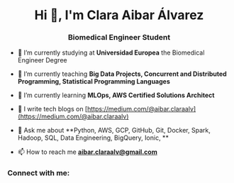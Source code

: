 <h1 align="center">Hi 👋, I'm Clara Aibar Álvarez</h1>
<h3 align="center">Biomedical Engineer Student</h3>

- 🔭 I’m currently studying at **Universidad Europea** the Biomedical Engineer Degree
- 🔭 I’m currently teaching **Big Data Projects, Concurrent and Distributed Programming, Statistical Programming Languages**
- 🌱 I’m currently learning **MLOps, AWS Certified Solutions Architect**
- 📝 I write tech blogs on [https://medium.com/@aibar.claraalv](https://medium.com/@aibar.claraalv)

- 💬 Ask me about **Python, AWS, GCP, GitHub, Git, Docker, Spark, Hadoop, SQL, Data Engineering, BigQuery, Ionic, **

- 📫 How to reach me **aibar.claraalv@gmail.com**

<h3 align="left">Connect with me:</h3>
<p align="left">
